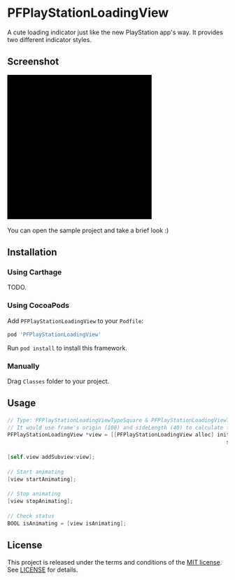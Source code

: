 # PFPlayStationLoadingView

A cute loading indicator just like the new PlayStation app's way. It provides two different indicator styles.

## Screenshot

![Demo](Screenshot.gif)

You can open the sample project and take a brief look :)

## Installation

### Using Carthage

TODO.

### Using CocoaPods

Add `PFPlayStationLoadingView` to your `Podfile`:

```ruby
pod 'PFPlayStationLoadingView'
```

Run `pod install` to install this framework.

### Manually

Drag `Classes` folder to your project.

## Usage 

```objective-c
// Type: PFPlayStationLoadingViewTypeSquare & PFPlayStationLoadingViewTypeHorizontal
// It would use frame's origin (100) and sideLength (40) to calculate frame's size.
PFPlayStationLoadingView *view = [[PFPlayStationLoadingView alloc] initWithFrame:CGRectMake(100, 100, 0, 0)
                                                                      sideLength:40
                                                               	            type:PFPlayStationLoadingViewTypeSquare];
[self.view addSubview:view];

// Start animating
[view startAnimating];

// Stop animating
[view stopAnimating];

// Check status
BOOL isAnimating = [view isAnimating];
```

## License

This project is released under the terms and conditions of the [MIT license](https://opensource.org/licenses/MIT). See [LICENSE](LICENSE) for details.